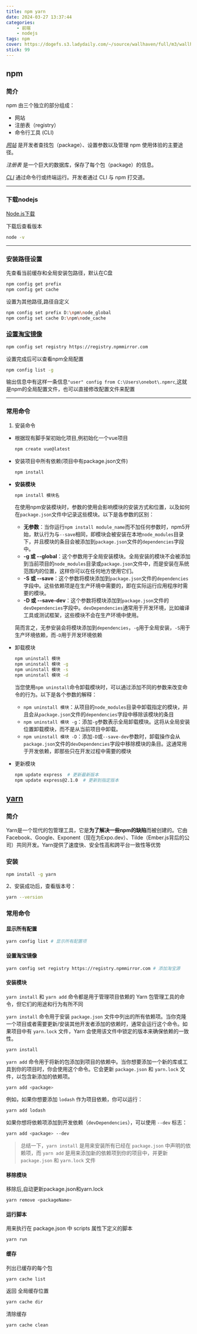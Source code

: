 ```yaml
---
title: npm yarn
date: 2024-03-27 13:37:44
categories: 
    - 前端
    - nodejs
tags: npm
cover: https://dogefs.s3.ladydaily.com/~/source/wallhaven/full/m3/wallhaven-m3vrl1.png?w=2560&h=1440&fmt=webp
stick: 99
---
```


## npm

### 简介

npm 由三个独立的部分组成：

- 网站
- 注册表（registry）
- 命令行工具 (CLI)

[*网站*](https://npmjs.com/) 是开发者查找包（package）、设置参数以及管理 npm 使用体验的主要途径。

*注册表* 是一个巨大的数据库，保存了每个包（package）的信息。

[*CLI*](https://docs.npmjs.com/cli/npm) 通过命令行或终端运行。开发者通过 CLI 与 npm 打交道。

------



### 下载nodejs

[Node.js下载](https://nodejs.org/en/download/)

下载后查看版本

```sh
node -v
```

------

### 安装路径设置

先查看当前缓存和全局安装包路径，默认在C盘

```sh
npm config get prefix
npm config get cache
```

设置为其他路径,路径自定义

```sh
npm config set prefix D:\npm\node_global
npm config set cache D:\npm\node_cache
```

### [设置淘宝镜像](https://npmmirror.com/)

```sh
npm config set registry https://registry.npmmirror.com
```

设置完成后可以查看npm全局配置

```sh
npm config list -g
```

输出信息中有这样一条信息`"user" config from C:\Users\onebot\.npmrc`,这就是npm的全局配置文件，也可以直接修改配置文件来配置

------

### 常用命令

1. 安装命令

- 根据现有脚手架初始化项目,例初始化一个vue项目

  ```sh
  npm create vue@latest
  ```

- 安装项目中所有依赖(项目中有package.json文件)

  ```sh
  npm install
  ```

- **安装模块**

  ```sh
  npm install 模块名
  ```

  在使用npm安装模块时，参数的使用会影响模块的安装方式和位置，以及如何在`package.json`文件中记录这些模块。以下是各参数的区别：

  - **无参数**：当你运行`npm install module_name`而不加任何参数时，npm5开始，默认行为与`--save`相同，即模块会被安装在本地`node_modules`目录下，并且模块的条目会被添加到`package.json`文件的`dependencies`字段中。
  - **-g 或 --global**：这个参数用于全局安装模块。全局安装的模块不会被添加到当前项目的`node_modules`目录或`package.json`文件中，而是安装在系统范围内的位置，这样你可以在任何地方使用它们。
  - **-S 或 --save**：这个参数将模块添加到`package.json`文件的`dependencies`字段中。这些依赖项是在生产环境中需要的，即在实际运行应用程序时需要的模块。
  - **-D 或 --save-dev**：这个参数将模块添加到`package.json`文件的`devDependencies`字段中。`devDependencies`通常用于开发环境，比如编译工具或测试框架，这些模块不会在生产环境中使用。

  简而言之，无参安装会将模块添加到`dependencies`，`-g`用于全局安装，`-S`用于生产环境依赖，而`-D`用于开发环境依赖                

- 卸载模块

  ```sh
  npm uninstall 模块 
  npm uninstall 模块 -g 
  npm uninstall 模块 -s 
  npm uninstall 模块 -d
  ```

  当您使用`npm uninstall`命令卸载模块时，可以通过添加不同的参数来改变命令的行为。以下是各个参数的解释：

  - `npm uninstall 模块`：从项目的`node_modules`目录中卸载指定的模块，并且会从`package.json`文件的`dependencies`字段中移除该模块的条目
  - `npm uninstall 模块 -g`：添加`-g`参数表示全局卸载模块。这将从全局安装位置卸载模块，而不是从当前项目中卸载。
  - `npm uninstall 模块 -D`：添加`-D`或`--save-dev`参数时，卸载操作会从`package.json`文件的`devDependencies`字段中移除模块的条目。这通常用于开发依赖，即那些只在开发过程中需要的模块

- 更新模块

  ```sh
  npm update express  # 更新最新版本
  npm update express@2.1.0  # 更新到指定版本
  ```

## [yarn](https://www.yarnpkg.cn/getting-started)

### 简介

Yarn是一个现代的包管理工具，它是**为了解决一些npm的缺陷**而被创建的。它由Facebook、Google、Exponent（现在为Expo.dev）、Tilde（Ember.js背后的公司）共同开发。Yarn提供了速度快、安全性高和跨平台一致性等优势



### 安装

```sh
npm install -g yarn
```

2、安装成功后，查看版本号： 

```sh
yarn --version
```



### 常用命令

#### 显示所有配置

```sh
yarn config list # 显示所有配置项
```

#### 设置淘宝镜像

```sh
yarn config set registry https://registry.npmmirror.com # 添加淘宝源
```

#### **安装模块**

`yarn install` 和 `yarn add` 命令都是用于管理项目依赖的 Yarn 包管理工具的命令，但它们的用途和行为有所不同

`yarn install` 命令用于安装 `package.json` 文件中列出的所有依赖项。当你克隆一个项目或者需要更新/安装其他开发者添加的依赖时，通常会运行这个命令。如果项目中有 `yarn.lock` 文件，Yarn 会使用该文件中锁定的版本来确保依赖的一致性。

```sh
yarn install
```

`yarn add` 命令用于将新的包添加到项目的依赖中。当你想要添加一个新的库或工具到你的项目时，你会使用这个命令。它会更新 `package.json` 和 `yarn.lock` 文件，以包含新添加的依赖项。

```bash
yarn add <package>
```

例如，如果你想要添加 `lodash` 作为项目依赖，你可以运行：

```bash
yarn add lodash
```

如果你想将依赖项添加到开发依赖（`devDependencies`），可以使用 `--dev` 标志：

```bash
yarn add <package> --dev
```

> 总结一下，`yarn install` 是用来安装所有已经在 `package.json` 中声明的依赖项，而 `yarn add` 是用来添加新的依赖项到你的项目中，并更新 `package.json` 和 `yarn.lock` 文件

#### 移除模块

移除后,自动更新package.json和yarn.lock

```sh
yarn remove <packageName>
```

#### 运行脚本

用来执行在 package.json 中 scripts 属性下定义的脚本

```sh
yarn run 
```

#### 缓存

列出已缓存的每个包 

```sh
yarn cache list 
```

返回 全局缓存位置 

```sh
yarn cache dir 
```

清除缓存

```sh
yarn cache clean 
```



